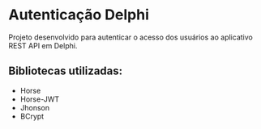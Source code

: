 # Autenticação Delphi
Projeto desenvolvido para autenticar o acesso dos usuários ao aplicativo REST API em Delphi.

## Bibliotecas utilizadas:
- Horse
- Horse-JWT
- Jhonson
- BCrypt 

